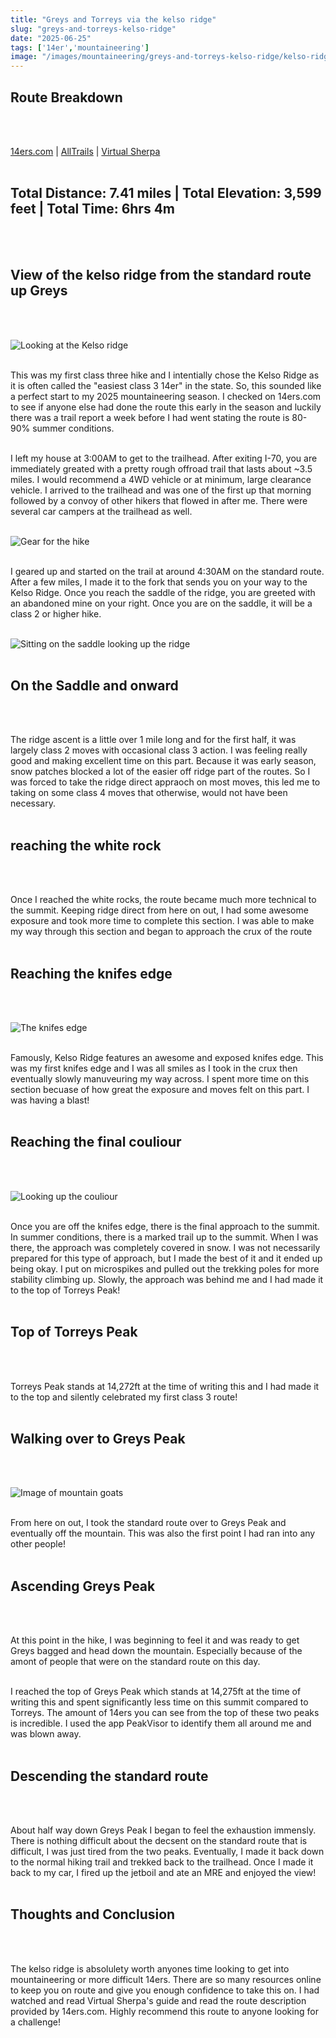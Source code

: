 ```yaml
---
title: "Greys and Torreys via the kelso ridge"
slug: "greys-and-torreys-kelso-ridge"
date: "2025-06-25"
tags: ['14er','mountaineering']
image: "/images/mountaineering/greys-and-torreys-kelso-ridge/kelso-ridge-from-standard-route-going-down-greys.jpg"
---
```

<h2><b>Route Breakdown</b></h2>
<br></br>

[14ers.com](https://www.14ers.com/route.php?route=torr4)  |  [AllTrails](https://www.14ers.com/route.php?route=torr4)  |  [Virtual Sherpa](https://www.14ers.com/route.php?route=torr4)
<br></br>

<h2><b> Total Distance: 7.41 miles  |  Total Elevation: 3,599 feet  |  Total Time: 6hrs 4m  </b></h2>
<br></br>

<h2><b>View of the kelso ridge from the standard route up Greys</b></h2>
<br></br>

![Looking at the Kelso ridge]( /images/mountaineering/greys-and-torreys-kelso-ridge/kelso-ridge-from-standard-route-going-down-greys.jpg )
<br></br>

This was my first class three hike and I intentially chose the Kelso Ridge as it is often called the "easiest class 3 14er" in the state. So, this sounded like a perfect start to my 2025 mountaineering season.
I checked on 14ers.com to see if anyone else had done the route this early in the season and luckily there was a trail report a week before I had went stating the route is 80-90% summer conditions.
<br></br>

I left my house at 3:00AM to get to the trailhead. After exiting I-70, you are immediately greated with a pretty rough offroad trail that lasts about ~3.5 miles. I would recommend a 4WD vehicle or at minimum, large clearance vehicle.
I arrived to the trailhead and was one of the first up that morning followed by a convoy of other hikers that flowed in after me. There were several car campers at the trailhead as well. 
<br></br>

![Gear for the hike]( /images/mountaineering/greys-and-torreys-kelso-ridge/gear.jpg )
<br></br>

I geared up and started on the trail at around 4:30AM on the standard route. After a few miles, I made it to the fork that sends you on your way to the Kelso Ridge.
Once you reach the saddle of the ridge, you are greeted with an abandoned mine on your right. Once you are on the saddle, it will be a class 2 or higher hike.
<br></br>

![Sitting on the saddle looking up the ridge]( /images/mountaineering/greys-and-torreys-kelso-ridge/looking-up-at-the-ridge.jpg )
<br></br>

## **On the Saddle and onward**
<br></br>

The ridge ascent is a little over 1 mile long and for the first half, it was largely class 2 moves with occasional class 3 action. I was feeling really good and making excellent time on this part. 
Because it was early season, snow patches blocked a lot of the easier off ridge part of the routes. So I was forced to take the ridge direct appraoch on most moves, this led me to taking on some class 4 moves that otherwise, would not have been necessary. 
<br></br>

## **reaching the white rock**
<br></br>

Once I reached the white rocks, the route became much more technical to the summit. Keeping ridge direct from here on out, I had some awesome exposure and took more time to complete this section. I was able to make my way through this section and began to approach the crux of the route
<br></br> 

## **Reaching the knifes edge**
<br></br>

![The knifes edge]( /images/mountaineering/greys-and-torreys-kelso-ridge/arriving-to-the-couloir.jpg )
<br></br>

Famously, Kelso Ridge features an awesome and exposed knifes edge. This was my first knifes edge and I was all smiles as I took in the crux then eventually slowly manuveuring my way across. 
I spent more time on this section becuase of how great the exposure and moves felt on this part. I was having a blast!
<br></br> 

## **Reaching the final couliour**
<br></br>

![Looking up the couliour]( /images/mountaineering/greys-and-torreys-kelso-ridge/looking-up-the-couloir.jpg )
<br></br>

Once you are off the knifes edge, there is the final approach to the summit. In summer conditions, there is a marked trail up to the summit. When I was there, the approach was completely covered in snow. 
I was not necessarily prepared for this type of approach, but I made the best of it and it ended up being okay. I put on microspikes and pulled out the trekking poles for more stability climbing up. 
Slowly, the approach was behind me and I had made it to the top of Torreys Peak!
<br></br>

## **Top of Torreys Peak**
<br></br>

Torreys Peak stands at 14,272ft at the time of writing this and I had made it to the top and silently celebrated my first class 3 route!
<br></br>

## **Walking over to Greys Peak**
<br></br>

![Image of mountain goats]( /images/mountaineering/greys-and-torreys-kelso-ridge/mountain-goat.jpg )
<br></br>

From here on out, I took the standard route over to Greys Peak and eventually off the mountain. This was also the first point I had ran into any other people! 
<br></br>

## **Ascending Greys Peak**
<br></br>

At this point in the hike, I was beginning to feel it and was ready to get Greys bagged and head down the mountain. Especially because of the amont of people that were on the standard route on this day.
<br></br>

I reached the top of Greys Peak which stands at 14,275ft at the time of writing this and spent significantly less time on this summit compared to Torreys. The amount of 14ers you can see from the top of these two peaks is incredible. I used the app PeakVisor to identify them all around me and was blown away. 
<br></br>

## **Descending the standard route**
<br></br>

About half way down Greys Peak I began to feel the exhaustion immensly. There is nothing difficult about the decsent on the standard route that is difficult, I was just tired from the two peaks. Eventually, I made it back down to the normal hiking trail and trekked back to the trailhead. Once I made it back to my car, I fired up the jetboil and ate an MRE and enjoyed the view!
<br></br>

<h2><b>Thoughts and Conclusion</h2></b>
<br></br>

The kelso ridge is absolulety worth anyones time looking to get into mountaineering or more difficult 14ers. There are so many resources online to keep you on route and give you enough confidence to take this on. I had watched and read Virtual Sherpa's guide and read the route description provided by 14ers.com. Highly recommend this route to anyone looking for a challenge!
<br></br>

